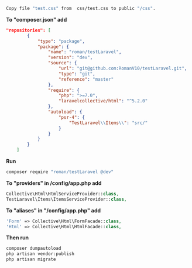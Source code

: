```bash
Copy file "test.css" from  css/test.css to public "/css". 
```
**To "composer.json" add**
```json
"repositories": [
        {
            "type": "package",
            "package": {
                "name": "roman/testLaravel",
                "version": "dev",
                "source": {
                    "url": "git@github.com:RomanV10/testLaravel.git",
                    "type": "git",
                    "reference": "master"
                },
                "require": {
                    "php": ">=7.0",
                    "laravelcollective/html": "^5.2.0"
                },
                "autoload": {
                    "psr-4": {
                        "TestLaravel\\Items\\": "src/"
                    }
                }
            }
        }
    ]
```

**Run**
```bash
composer require "roman/testLaravel @dev"
 ```
**To "providers" in /config/app.php add**
```php
Collective\Html\HtmlServiceProvider::class,
TestLaravel\Items\ItemsServiceProvider::class,
```

**To "aliases" in "/config/app.php" add**
```php
'Form' => Collective\Html\FormFacade::class,
'Html' => Collective\Html\HtmlFacade::class,
```
**Then run**
```bash
composer dumpautoload
php artisan vendor:publish
php artisan migrate
```

